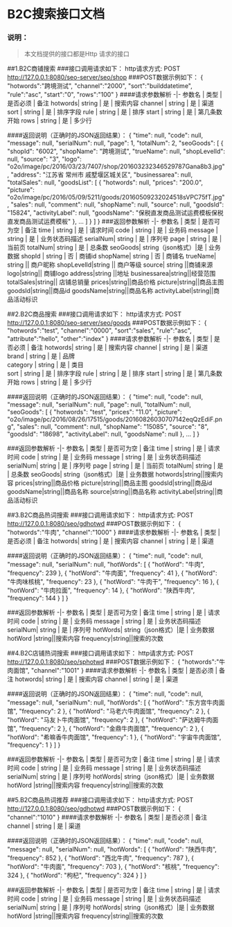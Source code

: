 
<h1>B2C搜索接口文档</h1>

### 说明：
   > 本文档提供的接口都是Http 请求的接口

##1.B2C商铺搜索
###接口调用请求如下：
	http请求方式: POST
	http://127.0.0.1:8080/seo-server/seo/shop
###POST数据示例如下：
	{
		"hotwords":"跨境测试",
		"channel":"2000",
		"sort":"builddatetime",
		"rule":"asc",
		"start":"0",
		"rows":"100"
	} 
####请求参数解析
-|-
参数名	|  类型  	|    是否必须   |   备注
hotwords|  string   |      是      |   搜索内容
channel |  string   |      是      |   渠道  
sort    |  string   |      是      |   排序字段
rule    |  string   |      是      |   排序
start   |  string   |      是      |   第几条数开始
rows    |  string   |      是      |   多少行
 
####返回说明（正确时的JSON返回结果）：
	{
		"time": null,
		"code": null,
		"message": null,
		"serialNum": null,
		"page": 1,
		"totalNum": 2,
		"seoGoods": [
			{
			"shopId": "6002",
			"shopName": "跨境测试",
			"trueName": null,
			"shopLevelId": null,
			"source": "3",
			"logo": "o2o/image/pc/2016/03/23/7407/shop/201603232346529787Gana8b3.jpg",
			"address": "江苏省 常州市 戚墅堰区城关区",
			"businessarea": null,
			"totalSales": null,
			"goodsList": [
				{
				"hotwords": null,
				"prices": "200.0",
				"picture": "o2o/image/pc/2016/05/09/5211/goods/20160509232024518sVPC75fT.jpg",
				"sales": null,
				"comment": null,
				"shopName": null,
				"source": null,
				"goodsId": "15824",
				"activityLabel": null,
				"goodsName": "保税直发商品测试运费模板保税直发商品测试运费模板"
				},
				...
				]
			}
		]
	}
###返回参数解析
-|-
参数名	|  类型  	|    是否可为空   |   备注
time    |  string   |   是           |   请求时间
code    |  string   |   是           |   业务码
message |  string   |   是           |   业务状态码描述
serialNum| string   |   是           |   序列号
page    |  string   |   是           |   当前页
totalNum|  string   |   是           |   总条数
seoGoods|  string（json格式）|是      |  业务数据
shopId  |  string   |   否           |  商铺id
shopName|  string   |   否           |  商铺名
trueName|  string   || 商户昵称
shopLevelId|string  || 商户等级
source| string ||商铺来源
logo|string|| 商铺logo
address|string ||地址
businessarea|string||经营范围
totalSales|string|| 店铺总销量
prices|string||商品价格
picture|string||商品主图
goodsId|string||商品id
goodsName|string||商品名称
activityLabel|string||商品活动标识


##2.B2C商品搜索
###接口调用请求如下：
	http请求方式: POST
	http://127.0.0.1:8080/seo-server/seo/goods
###POST数据示例如下：
	{
		"hotwords":"test",
		"channel":"0000",
		"sort":"sales",
		"rule":"asc",
		"attribute":"hello",
		"other":"index"
	} 
####请求参数解析
-|-
参数名	|  类型  	|    是否必须   |   备注
hotwords|  string   |      是      |   搜索内容
channel |  string   |      是      |   渠道  
brand   |  string   |      是      |   品牌  
category |  string  |      是      |   类目  
sort    |  string   |      是      |   排序字段
rule    |  string   |      是      |   排序
start   |  string   |      是      |   第几条数开始
rows    |  string   |      是      |   多少行
 
####返回说明（正确时的JSON返回结果）：
	{
		"time": null,
		"code": null,
		"message": null,
		"serialNum": null,
		"page": null,
		"totalNum": null,
		"seoGoods": [
		{
		"hotwords": "test",
		"prices": "11.0",
		"picture": "o2o/image/pc/2016/08/26/17515/goods/20160826030707142eqQzEdiF.png",
		"sales": null,
		"comment": null,
		"shopName": "15085",
		"source": "8",
		"goodsId": "18698",
		"activityLabel": null,
		"goodsName": null
		},
		...
		]
	}

###返回参数解析
-|-
参数名	|  类型  	|    是否可为空   |   备注
time    |  string   |   是           |   请求时间
code    |  string   |   是           |   业务码
message |  string   |   是           |   业务状态码描述
serialNum| string   |   是           |   序列号
page    |  string   |   是           |   当前页
totalNum|  string   |   是           |   总条数
seoGoods|  string（json格式）|是      |  业务数据
hotwords|string||搜索内容
prices|string||商品价格
picture|string||商品主图
goodsId|string||商品id
goodsName|string||商品名称
source|string||商品名称
activityLabel|string||商品活动标识

##3.B2C商品热词搜索
###接口调用请求如下：
	http请求方式: POST
	http://127.0.0.1:8080/seo/gdhotwd
###POST数据示例如下：
	{
		"hotwords":"牛肉",
		"channel":"1000"
	} 
####请求参数解析
-|-
参数名	|  类型  	|    是否必须   |   备注
hotwords|  string   |      是      |   搜索内容
channel |  string   |      是      |   渠道  
 
####返回说明（正确时的JSON返回结果）：
	{
	     "time": null,
  		 "code": null,
  		 "message": null,
  		 "serialNum": null,
  		 "hotWords": [
	    {
	      "hotWord": "牛肉",
	      "frequency": 239
	    },
	    {
	      "hotWord": "牛肉面",
	      "frequency": 41
	    },
	    {
	      "hotWord": "牛肉味核桃",
	      "frequency": 23
	    },
	    {
	      "hotWord": "牛肉干",
	      "frequency": 16
	    },
	    {
	      "hotWord": "牛肉拉面",
	      "frequency": 14
	    },
	    {
	      "hotWord": "陕西牛肉",
	      "frequency": 144
	    }
	  ]
	}

###返回参数解析
-|-
参数名	|  类型  	|    是否可为空   |   备注
time    |  string   |   是           |   请求时间
code    |  string   |   是           |   业务码
message |  string   |   是           |   业务状态码描述
serialNum| string   |   是           |   序列号
hotWords|  string（json格式）|是      |  业务数据
hotWord |string||搜索内容
frequency|string||搜索的次数

##4.B2C店铺热词搜索
###接口调用请求如下：
	http请求方式: POST
	http://127.0.0.1:8080/seo/sphotwd
###POST数据示例如下：
	{
		"hotwords":"牛肉面馆",
		"channel":"1001"
	} 
####请求参数解析
-|-
参数名	|  类型  	|    是否必须   |   备注
hotwords|  string   |      是      |   搜索内容
channel |  string   |      是      |   渠道  
 
####返回说明（正确时的JSON返回结果）：
	{
		  "time": null,
		  "code": null,
		  "message": null,
		  "serialNum": null,
		  "hotWords": [
		    {
		      "hotWord": "东方宫牛肉面馆",
		      "frequency": 2
		    },
		    {
		      "hotWord": "马老六牛肉面馆",
		      "frequency": 2
		    },
		    {
		      "hotWord": "马友卜牛肉面馆",
		      "frequency": 2
		    },
		    {
		      "hotWord": "萨达姆牛肉面馆",
		      "frequency": 2
		    },
		    {
		      "hotWord": "金鼎牛肉面馆",
		      "frequency": 2
		    },
		    {
		      "hotWord": "希嘛香牛肉面馆",
		      "frequency": 1
		    },
		    {
		      "hotWord": "宇宙牛肉面馆",
		      "frequency": 1
		    }
		  ]
	}

###返回参数解析
-|-
参数名	|  类型  	|    是否可为空   |   备注
time    |  string   |   是           |   请求时间
code    |  string   |   是           |   业务码
message |  string   |   是           |   业务状态码描述
serialNum| string   |   是           |   序列号
hotWords|  string（json格式）|是      |  业务数据
hotWord |string||搜索内容
frequency|string||搜索的次数

##5.B2C商品热词推荐
###接口调用请求如下：
	http请求方式: POST
	http://127.0.0.1:8080/seo/gdhotwd
###POST数据示例如下：
	{
		"channel":"1010"
	} 
####请求参数解析
-|-
参数名	|  类型  	|    是否必须   |   备注
channel |  string   |      是      |   渠道  
 
####返回说明（正确时的JSON返回结果）：
	{
	  "time": null,
	  "code": null,
	  "message": null,
	  "serialNum": null,
	  "hotWords": [
	    {
	      "hotWord": "陕西牛肉",
	      "frequency": 852
	    },
	    {
	      "hotWord": "西北牛肉",
	      "frequency": 787
	    },
	    {
	      "hotWord": "牛肉面",
	      "frequency": 703
	    },
	    {
	      "hotWord": "核桃",
	      "frequency": 324
	    },
	    {
	      "hotWord": "枸杞",
	      "frequency": 324
	    }
	  ]
	}

###返回参数解析
-|-
参数名	|  类型  	|    是否可为空   |   备注
time    |  string   |   是           |   请求时间
code    |  string   |   是           |   业务码
message |  string   |   是           |   业务状态码描述
serialNum| string   |   是           |   序列号
hotWords|  string（json格式）|是      |  业务数据
hotWord |string||搜索内容
frequency|string||搜索的次数





